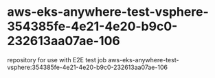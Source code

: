 # aws-eks-anywhere-test-vsphere-354385fe-4e21-4e20-b9c0-232613aa07ae-106
repository for use with E2E test job aws-eks-anywhere-test-vsphere:354385fe-4e21-4e20-b9c0-232613aa07ae-106
